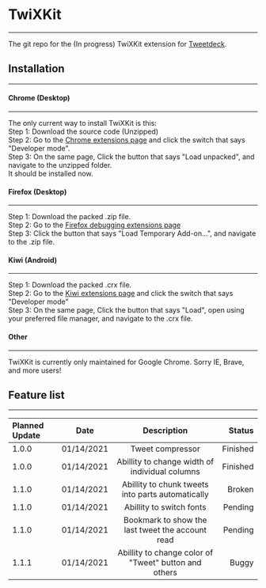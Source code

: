 # TwiXKit
---
The git repo for the (In progress) TwiXKit extension for [Tweetdeck](https://tweetdeck.twitter.com/).

## Installation
---

#### Chrome (Desktop)
---
The only current way to install TwiXKit is this:<br/>
Step 1: Download the source code (Unzipped)<br/>
Step 2: Go to the [Chrome extensions page](chrome://extensions/) and click the switch that says "Developer mode".<br/>
Step 3: On the same page, Click the button that says "Load unpacked", and navigate to the unzipped folder.<br/>
It should be installed now.


#### Firefox (Desktop)
---
Step 1: Download the packed .zip file.<br/>
Step 2: Go to the [Firefox debugging extensions page](about:debugging#/runtime/this-firefox)<br/>
Step 3: Click the button that says "Load Temporary Add-on...", and navigate to the .zip file.

#### Kiwi (Android)
---
Step 1: Download the packed .crx file.<br/>
Step 2: Go to the [Kiwi extensions page](kiwi://extensions) and click the switch that says "Developer mode"<br/>
Step 3: On the same page, Click the button that says "Load", open using your preferred file manager, and navigate to the .crx file.

#### Other
---
TwiXKit is currently only maintained for Google Chrome.
Sorry IE, Brave, and more users!

## Feature list
---
| Planned Update | Date       | Description                                           | Status   |
| :------------- | :--------: | :---------------------------------------------------: | -------: |
| 1.0.0          | 01/14/2021 | Tweet compressor                                      | Finished |
| 1.0.0          | 01/14/2021 | Abillity to change width of individual columns        | Finished |
| 1.1.0          | 01/14/2021 | Abillity to chunk tweets into parts automatically     | Broken   |
| 1.1.0          | 01/14/2021 | Abillity to switch fonts                              | Pending  |
| 1.1.0          | 01/14/2021 | Bookmark to show the last tweet the account read      | Pending  |
| 1.1.1          | 01/14/2021 | Abillity to change color of "Tweet" button and others | Buggy    |
